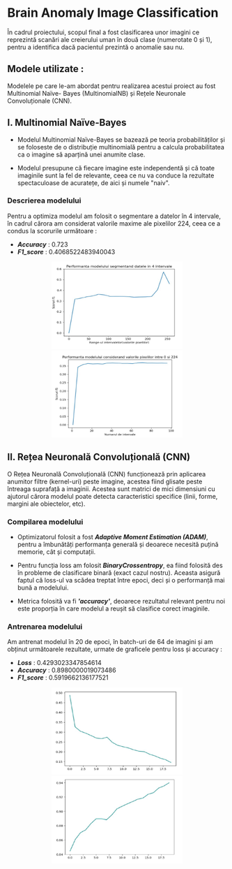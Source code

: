 # Brain Anomaly Image Classification

  În cadrul proiectului, scopul final a fost clasificarea unor imagini ce reprezintă scanări ale
creierului uman în două clase (numerotate 0 și 1), pentru a identifica dacă pacientul prezintă o
anomalie sau nu.

## Modele utilizate :

  Modelele pe care le-am abordat pentru realizarea acestui proiect au fost Multinomial Naïve-
Bayes (MultinomialNB) și Rețele Neuronale Convoluționale (CNN).

## I. Multinomial Naïve-Bayes

  - Modelul Multinomial Naïve-Bayes se bazează pe teoria probabilităților și se foloseste de o
distribuție multinomială pentru a calcula probabilitatea ca o imagine să aparțină unei anumite
clase.

  - Modelul presupune că fiecare imagine este independentă și că toate imaginile sunt la fel de
relevante, ceea ce nu va conduce la rezultate spectaculoase de acuratețe, de aici și numele "naiv".

### Descrierea modelului

  Pentru a optimiza modelul am folosit o segmentare a datelor în 4 intervale, în cadrul cărora
am considerat valorile maxime ale pixelilor 224, ceea ce a condus la scorurile următoare :

  - ***Accuracy*** : 0.723
  - ***F1_score*** : 0.4068522483940043

<div style="text-align:center;">
  
  <img src = "https://github.com/Andrew0911/Brain-Anomaly-Image-Classifier-Project/blob/main/Graphs/Grafic1.png" height = 200px width = 300px>
  <img src = "https://github.com/Andrew0911/Brain-Anomaly-Image-Classifier-Project/blob/main/Graphs/Grafic2.png" height = 200px width = 300px>
  
</div>

## II. Rețea Neuronală Convoluțională (CNN)

  O Rețea Neuronală Convoluțională (CNN) funcționează prin aplicarea anumitor filtre (kernel-uri) peste imagine, acestea fiind glisate peste întreaga suprafață a imaginii. Acestea sunt matrici de mici dimensiuni cu ajutorul cărora modelul poate detecta caracteristici specifice (linii, forme, margini ale obiectelor, etc).

### Compilarea modelului 

- Optimizatorul folosit a fost ***Adaptive Moment Estimation (ADAM)***, pentru a îmbunătăți performanța generală și deoarece necesită puțină memorie, cât și computații.

- Pentru funcția loss am folosit ***BinaryCrossentropy***, ea fiind folosită des în probleme de clasificare binară (exact cazul nostru). Aceasta asigură faptul că loss-ul va scădea treptat între epoci, deci și o performanță mai bună a modelului.

- Metrica folosită va fi ***'accuracy'***, deoarece rezultatul relevant pentru noi este proporția în care modelul a reușit să clasifice corect imaginile.
  
### Antrenarea modelului

  Am antrenat modelul în 20 de epoci, în batch-uri de 64 de imagini și am obținut următoarele rezultate, urmate de graficele pentru loss și accuracy :

  - ***Loss*** : 0.4293023347854614
  - ***Accuracy*** : 0.8980000019073486
  - ***F1_score*** : 0.5919662136177521

<div style="text-align:center;">
  
  <img src = "https://github.com/Andrew0911/Brain-Anomaly-Image-Classifier-Project/blob/main/Graphs/Grafic3.png" height = 200px width = 300px>
  <img src = "https://github.com/Andrew0911/Brain-Anomaly-Image-Classifier-Project/blob/main/Graphs/Grafic4.png" height = 200px width = 300px>
  
</div>






